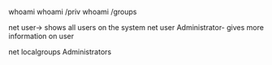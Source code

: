 whoami
whoami /priv
whoami /groups

net user\-\> shows all users on the system
net user Administrator-  gives more information on user 

net localgroups Administrators

